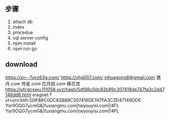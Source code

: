 ## 步骤

1. attach db
2. index
3. procedue
4. sql server config
5. npm install
6. npm run go

## download
https://xn--7ovz63g.com/
https://yhg007.com/
yihuagong8@gmail.com
邀月.com  怜星.com  花月奴.com
移花宫
https://ufcgcswu.111058.xyz/hash/5df88c0dc82b89c307418de747fa3c2d47146dd6.html
magnet:?xt=urn:btih:5DF88C0DC82B89C307418DE747FA3C2D47146DD6
Yor9OQG7ycmG&|fuxiangmu.com|taiyouyisi.com|!4FL
Yor9OQG7ycmG&|fuxiangmu.com|taiyouyisi.com|!4FL
